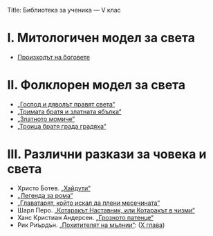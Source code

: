 Title: Библиотека за ученика — V клас

# І. Митологичен модел за света
* [Произходът на боговете](https://bgmateriali.com/%D0%BC%D0%B0%D1%82%D0%B5%D1%80%D0%B8%D0%B0%D0%BB/%D0%B4%D1%80%D0%B5%D0%B2%D0%BD%D0%BE%D0%B3%D1%80%D1%8A%D1%86%D0%BA%D0%B8-%D0%BC%D0%B8%D1%82-%D0%B7%D0%B0-%D0%BF%D1%80%D0%BE%D0%B8%D0%B7%D1%85%D0%BE%D0%B4%D0%B0-%D0%BD%D0%B0-%D0%B1%D0%BE%D0%B3%D0%BE%D0%B2%D0%B5%D1%82%D0%B5-%D0%BF%D0%B5%D1%82%D1%8A%D1%80-%D0%BA%D1%8A%D1%80%D0%B4%D0%B6%D0%B8%D0%BB%D0%BE%D0%B2)

# ІІ. Фолклорен модел за света
* [„Господ и дяволът правят света“](https://www.liveworksheets.com/qc1375667pd)
* [„Тримата братя и златната ябълка“](/text/29388)
* [„Златното момиче“](/text/29396)
* [„Троица братя града градяха“](https://zelas.blog.bg/muzika/2012/06/22/troica-bratia-grada-gradiaha.971175)

# ІІІ. Различни разкази за човека и света
* Христо Ботев. [„Хайдути“](/text/3232)
* [„Легенда за рома“](https://obuch.info/legenda-za-roma-mihail-georgiev.html)
* [„Главатарят, който искал да плени месечината“](/text/33829)
* Шарл Перо. [„Котаракът Наставник, или Котаракът в чизми“](/text/15864)
* Ханс Кристиан Андерсен. [„Грозното патенце“](/text/4819)
* Рик Риърдън. [„Похитителят на мълнии“](/text/16646): ([Х глава](/text/16646/10#textstart))
